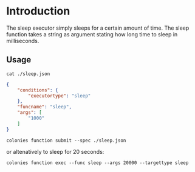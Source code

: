 # Introduction
The sleep executor simply sleeps for a certain amount of time. The sleep function takes a string as argument stating how long time to sleep in milliseconds. 

## Usage
```console
cat ./sleep.json
```

```json
{
    "conditions": {
        "executortype": "sleep"
    },
    "funcname": "sleep",
    "args": [
        "1000"
    ]
}
```

```console
colonies function submit --spec ./sleep.json
```

or altenatively to sleep for 20 seconds:
```console
colonies function exec --func sleep --args 20000 --targettype sleep 
```
